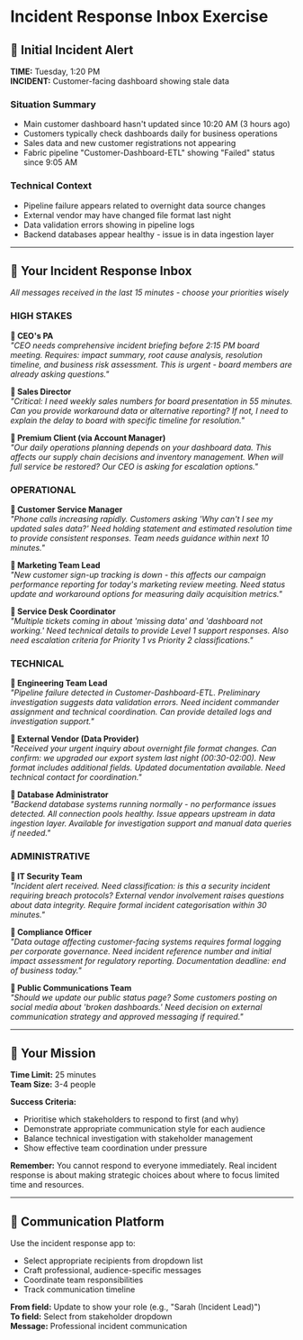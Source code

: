 # Incident Response Inbox Exercise

## 🚨 Initial Incident Alert

**TIME:** Tuesday, 1:20 PM  
**INCIDENT:** Customer-facing dashboard showing stale data

### Situation Summary
- Main customer dashboard hasn't updated since 10:20 AM (3 hours ago)
- Customers typically check dashboards daily for business operations
- Sales data and new customer registrations not appearing
- Fabric pipeline "Customer-Dashboard-ETL" showing "Failed" status since 9:05 AM

### Technical Context
- Pipeline failure appears related to overnight data source changes
- External vendor may have changed file format last night
- Data validation errors showing in pipeline logs
- Backend databases appear healthy - issue is in data ingestion layer

---

## 📧 Your Incident Response Inbox
*All messages received in the last 15 minutes - choose your priorities wisely*

### HIGH STAKES

**📧 CEO's PA**  
*"CEO needs comprehensive incident briefing before 2:15 PM board meeting. Requires: impact summary, root cause analysis, resolution timeline, and business risk assessment. This is urgent - board members are already asking questions."*

**📧 Sales Director**  
*"Critical: I need weekly sales numbers for board presentation in 55 minutes. Can you provide workaround data or alternative reporting? If not, I need to explain the delay to board with specific timeline for resolution."*

**📧 Premium Client (via Account Manager)**  
*"Our daily operations planning depends on your dashboard data. This affects our supply chain decisions and inventory management. When will full service be restored? Our CEO is asking for escalation options."*

### OPERATIONAL

**📧 Customer Service Manager**  
*"Phone calls increasing rapidly. Customers asking 'Why can't I see my updated sales data?' Need holding statement and estimated resolution time to provide consistent responses. Team needs guidance within next 10 minutes."*

**📧 Marketing Team Lead**  
*"New customer sign-up tracking is down - this affects our campaign performance reporting for today's marketing review meeting. Need status update and workaround options for measuring daily acquisition metrics."*

**📧 Service Desk Coordinator**  
*"Multiple tickets coming in about 'missing data' and 'dashboard not working.' Need technical details to provide Level 1 support responses. Also need escalation criteria for Priority 1 vs Priority 2 classifications."*

### TECHNICAL

**📧 Engineering Team Lead**  
*"Pipeline failure detected in Customer-Dashboard-ETL. Preliminary investigation suggests data validation errors. Need incident commander assignment and technical coordination. Can provide detailed logs and investigation support."*

**📧 External Vendor (Data Provider)**  
*"Received your urgent inquiry about overnight file format changes. Can confirm: we upgraded our export system last night (00:30-02:00). New format includes additional fields. Updated documentation available. Need technical contact for coordination."*

**📧 Database Administrator**  
*"Backend database systems running normally - no performance issues detected. All connection pools healthy. Issue appears upstream in data ingestion layer. Available for investigation support and manual data queries if needed."*

### ADMINISTRATIVE

**📧 IT Security Team**  
*"Incident alert received. Need classification: is this a security incident requiring breach protocols? External vendor involvement raises questions about data integrity. Require formal incident categorisation within 30 minutes."*

**📧 Compliance Officer**  
*"Data outage affecting customer-facing systems requires formal logging per corporate governance. Need incident reference number and initial impact assessment for regulatory reporting. Documentation deadline: end of business today."*

**📧 Public Communications Team**  
*"Should we update our public status page? Some customers posting on social media about 'broken dashboards.' Need decision on external communication strategy and approved messaging if required."*

---

## 🎯 Your Mission

**Time Limit:** 25 minutes  
**Team Size:** 3-4 people  

**Success Criteria:**
- Prioritise which stakeholders to respond to first (and why)
- Demonstrate appropriate communication style for each audience
- Balance technical investigation with stakeholder management
- Show effective team coordination under pressure

**Remember:** You cannot respond to everyone immediately. Real incident response is about making strategic choices about where to focus limited time and resources.

---

## 📱 Communication Platform

Use the incident response app to:
- Select appropriate recipients from dropdown list
- Craft professional, audience-specific messages
- Coordinate team responsibilities
- Track communication timeline

**From field:** Update to show your role (e.g., "Sarah (Incident Lead)")  
**To field:** Select from stakeholder dropdown  
**Message:** Professional incident communication